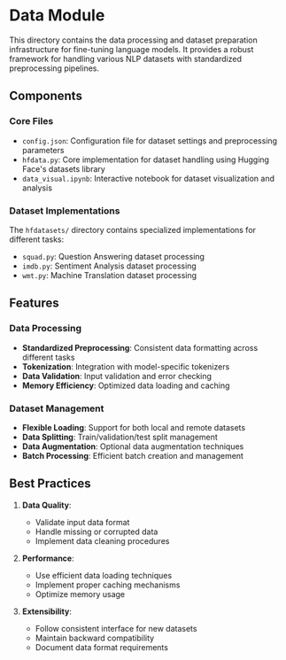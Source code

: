 # Data Module

This directory contains the data processing and dataset preparation infrastructure for fine-tuning language models. It provides a robust framework for handling various NLP datasets with standardized preprocessing pipelines.

## Components

### Core Files
- `config.json`: Configuration file for dataset settings and preprocessing parameters
- `hfdata.py`: Core implementation for dataset handling using Hugging Face's datasets library
- `data_visual.ipynb`: Interactive notebook for dataset visualization and analysis

### Dataset Implementations
The `hfdatasets/` directory contains specialized implementations for different tasks:
- `squad.py`: Question Answering dataset processing
- `imdb.py`: Sentiment Analysis dataset processing
- `wmt.py`: Machine Translation dataset processing

## Features

### Data Processing
- **Standardized Preprocessing**: Consistent data formatting across different tasks
- **Tokenization**: Integration with model-specific tokenizers
- **Data Validation**: Input validation and error checking
- **Memory Efficiency**: Optimized data loading and caching

### Dataset Management
- **Flexible Loading**: Support for both local and remote datasets
- **Data Splitting**: Train/validation/test split management
- **Data Augmentation**: Optional data augmentation techniques
- **Batch Processing**: Efficient batch creation and management

## Best Practices

1. **Data Quality**:
   - Validate input data format
   - Handle missing or corrupted data
   - Implement data cleaning procedures

2. **Performance**:
   - Use efficient data loading techniques
   - Implement proper caching mechanisms
   - Optimize memory usage

3. **Extensibility**:
   - Follow consistent interface for new datasets
   - Maintain backward compatibility
   - Document data format requirements
